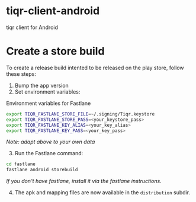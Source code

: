 # tiqr-client-android

tiqr client for Android

# Create a store build

To create a release build intented to be released on the play store, follow these steps:
1. Bump the app version
2. Set environment variables:

Environment variables for Fastlane
```bash
export TIQR_FASTLANE_STORE_FILE=~/.signing/Tiqr.keystore
export TIQR_FASTLANE_STORE_PASS=<your_keystore_pass>
export TIQR_FASTLANE_KEY_ALIAS=<your_key_alias>
export TIQR_FASTLANE_KEY_PASS=<your_key_pass>
```
*Note: adapt above to your own data*

3. Run the Fastlane command:
```bash
cd fastlane
fastlane android storebuild
```
*If you don't have fastlane, install it via the fastlane instructions.*

4. The apk and mapping files are now available in the `distribution` subdir. 
